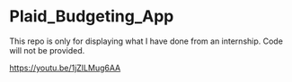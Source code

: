 # Plaid_Budgeting_App
This repo is only for displaying what I have done from an internship. Code will not be provided.


https://youtu.be/1jZILMug6AA
